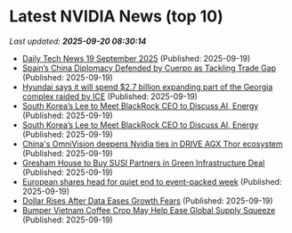 # Latest NVIDIA News (top 10)
_Last updated: **2025-09-20 08:30:14**_

- [Daily Tech News 19 September 2025](https://acecomments.mu.nu/?post=416545) (Published: 2025-09-19)
- [Spain’s China Diplomacy Defended by Cuerpo as Tackling Trade Gap](https://biztoc.com/x/9cf81748f1dc963c) (Published: 2025-09-19)
- [Hyundai says it will spend $2.7 billion expanding part of the Georgia complex raided by ICE](https://biztoc.com/x/068ad8e4d9e94a0f) (Published: 2025-09-19)
- [South Korea’s Lee to Meet BlackRock CEO to Discuss AI, Energy](https://biztoc.com/x/e61a7069b2568cd0) (Published: 2025-09-19)
- [South Korea’s Lee to Meet BlackRock CEO to Discuss AI, Energy](https://biztoc.com/x/e61a7069b2568cd0) (Published: 2025-09-19)
- [China's OmniVision deepens Nvidia ties in DRIVE AGX Thor ecosystem](https://www.digitimes.com/news/a20250917VL205/omnivision-technologies-nvidia-automotive-supply-chain-revenue.html) (Published: 2025-09-19)
- [Gresham House to Buy SUSI Partners in Green Infrastructure Deal](https://biztoc.com/x/88abc07f9066be9a) (Published: 2025-09-19)
- [European shares head for quiet end to event-packed week](https://biztoc.com/x/c315df954ccc2a81) (Published: 2025-09-19)
- [Dollar Rises After Data Eases Growth Fears](https://biztoc.com/x/81bc961547a8a187) (Published: 2025-09-19)
- [Bumper Vietnam Coffee Crop May Help Ease Global Supply Squeeze](https://biztoc.com/x/9b350488e0035ca2) (Published: 2025-09-19)
